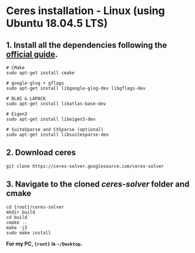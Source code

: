 # Ceres installation - Linux (using Ubuntu 18.04.5 LTS)
## 1. Install all the dependencies following the [official guide](http://ceres-solver.org/installation.html).
    # CMake
    sudo apt-get install cmake

    # google-glog + gflags
    sudo apt-get install libgoogle-glog-dev libgflags-dev

    # BLAS & LAPACK
    sudo apt-get install libatlas-base-dev

    # Eigen3
    sudo apt-get install libeigen3-dev

    # SuiteSparse and CXSparse (optional)
    sudo apt-get install libsuitesparse-dev

## 2. Download ceres 

    git clone https://ceres-solver.googlesource.com/ceres-solver

## 3. Navigate to the cloned *ceres-solver* folder and cmake 
    
    cd {root}/ceres-solver
    mkdir build
    cd build
    cmake ..
    make -j3
    sudo make install

<b>For my PC, `{root}` is `~/Desktop`.